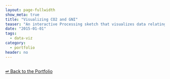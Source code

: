 ```yaml
---
layout: page-fullwidth
show_meta: true
title: "Visualizing CO2 and GNI"
teaser: "An interactive Processing sketch that visualizes data relating to climate change from the World Bank Data Indicators."
date: "2015-01-01"
tags:
  - data-viz 
category:
  - portfolio
header: no
---
```





<img class="portfolio" src="{{site.url}}{{site.baseurl}}/images/" alt="">


[<span class="back-arrow">&#8619;</span> Back to the Portfolio](/work/)